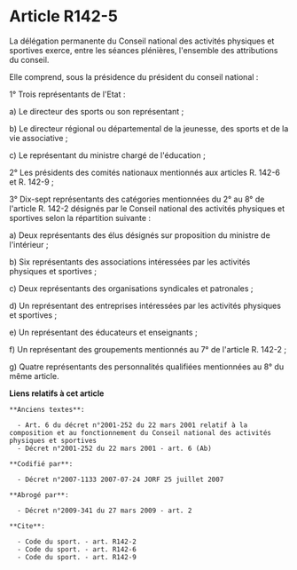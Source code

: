 # Article R142-5

La délégation permanente du Conseil national des activités physiques et sportives exerce, entre les séances plénières,
l'ensemble des attributions du conseil. 

Elle comprend, sous la présidence du président du conseil national : 

1° Trois représentants de l'Etat : 

a) Le directeur des sports ou son représentant ; 

b) Le directeur régional ou départemental de la jeunesse, des sports et de la vie associative ; 

c) Le représentant du ministre chargé de l'éducation ; 

2° Les présidents des comités nationaux mentionnés aux articles R. 142-6 et R. 142-9 ; 

3° Dix-sept représentants des catégories mentionnées du 2° au 8° de l'article R. 142-2 désignés par le Conseil national des
activités physiques et sportives selon la répartition suivante : 

a) Deux représentants des élus désignés sur proposition du ministre de l'intérieur ; 

b) Six représentants des associations intéressées par les activités physiques et sportives ; 

c) Deux représentants des organisations syndicales et patronales ; 

d) Un représentant des entreprises intéressées par les activités physiques et sportives ; 

e) Un représentant des éducateurs et enseignants ; 

f) Un représentant des groupements mentionnés au 7° de l'article R. 142-2 ; 

g) Quatre représentants des personnalités qualifiées mentionnées au 8° du même article.

**Liens relatifs à cet article**

	**Anciens textes**:

	  - Art. 6 du décret n°2001-252 du 22 mars 2001 relatif à la composition et au fonctionnement du Conseil national des activités physiques et sportives
	  - Décret n°2001-252 du 22 mars 2001 - art. 6 (Ab)

	**Codifié par**:

	  - Décret n°2007-1133 2007-07-24 JORF 25 juillet 2007

	**Abrogé par**:

	  - Décret n°2009-341 du 27 mars 2009 - art. 2

	**Cite**:

	  - Code du sport. - art. R142-2
	  - Code du sport. - art. R142-6
	  - Code du sport. - art. R142-9
